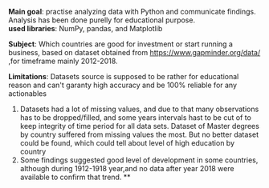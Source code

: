 
**Main goal**: practise analyzing data with Python and communicate findings. Analysis has been done purelly for educational purpose.
<br> **used libraries**: NumPy, pandas, and Matplotlib

**Subject**: Which countries are good for investment or start running a business, based on dataset obtained from  https://www.gapminder.org/data/ ,for timeframe 
mainly 2012-2018.

**Limitations**:
 Datasets source is supposed to be rather for educational reason and can't garanty high accuracy and be 100% reliable for any actionables

1. Datasets had a lot of missing values, and due to that many observations has to be dropped/filled, and some years intervals hast to be cut of to keep integrity of time period for all data sets. Dataset of Master degrees by country suffered from missing values the most. But no better dataset could be found, which could tell about level of high education by country 
2. Some findings suggested good level of development in some countries, although during 1912-1918 year,and no data after year 2018 were available to confirm that trend. **
